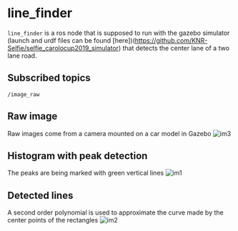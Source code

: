 # line_finder
`line_finder` is a ros node that is supposed to run with the gazebo simulator (launch and urdf files can be found [here])(https://github.com/KNR-Selfie/selfie_carolocup2019_simulator) that detects the center lane of a two lane road.

## Subscribed topics
`/image_raw`

## Raw image

Raw images come from a camera mounted on a car model in Gazebo
![im3](https://user-images.githubusercontent.com/17860903/55499304-faaec280-5645-11e9-9534-93a0d6fd71ce.png)

## Histogram with peak detection

The peaks are being marked with green vertical lines
![im1](https://user-images.githubusercontent.com/17860903/55499109-79efc680-5645-11e9-8a95-dc95c0bc7d1f.png)

## Detected lines

A second order polynomial is used to approximate the curve made by the center points of the rectangles 
![im2](https://user-images.githubusercontent.com/17860903/55499216-c4714300-5645-11e9-9abc-e13b7416b0c2.png)

